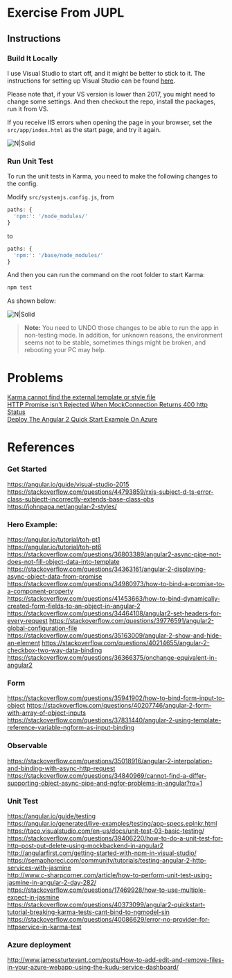 # Exercise From JUPL

## Instructions 

### Build It Locally

I use Visual Studio to start off, and it might be better to stick to it. The instructions for setting up Visual Studio can be found [here](https://angular.io/guide/visual-studio-2015). 

Please note that, if your VS version is lower than 2017, you might need to change some settings. And then checkout the repo, install the packages, run it from VS.

If you receive IIS errors when opening the page in your browser, set the `src/app/index.html` as the start page, and try it again.


![N|Solid](https://zlxadhkust.files.wordpress.com/2017/07/upd-fail.png)



### Run Unit Test 

To run the unit tests in Karma, you need to make the following changes to the config.

Modify `src/systemjs.config.js`, from 
```javascript
paths: {
  'npm:': '/node_modules/'
}
```
to
```javascript
paths: {
  'npm:': '/base/node_modules/'
}
```
	
And then you can run the command on the root folder to start Karma:
```sh
npm test
```

As shown below:


![N|Solid](https://zlxadhkust.files.wordpress.com/2017/07/002.png)


> **Note:**
> You need to UNDO those changes to be able to run the app in non-testing mode. In addition, for unknown reasons, the environment seems not to be stable, sometimes things might be broken, and rebooting your PC may help.



# Problems


[Karma cannot find the external template or style file](https://stackoverflow.com/questions/45240395/angular-2-karma-cannot-find-the-external-template-or-style-file)  
[HTTP Promise isn't Rejected When MockConnection Returns 400 http Status](https://stackoverflow.com/questions/45252119/http-promise-isnt-rejected-when-mockconnection-returns-400-http-status)  
[Deploy The Angular 2 Quick Start Example On Azure](https://stackoverflow.com/questions/45253823/deploy-angular-2-quick-start-example-on-azure)





# References



### Get Started

https://angular.io/guide/visual-studio-2015  
https://stackoverflow.com/questions/44793859/rxjs-subject-d-ts-error-class-subjectt-incorrectly-extends-base-class-obs  
https://johnpapa.net/angular-2-styles/

### Hero Example:
https://angular.io/tutorial/toh-pt1  
https://angular.io/tutorial/toh-pt6  
https://stackoverflow.com/questions/36803389/angular2-async-pipe-not-does-not-fill-object-data-into-template
https://stackoverflow.com/questions/34363161/angular-2-displaying-async-object-data-from-promise
https://stackoverflow.com/questions/34980973/how-to-bind-a-promise-to-a-component-property
https://stackoverflow.com/questions/41453663/how-to-bind-dynamically-created-form-fields-to-an-object-in-angular-2
https://stackoverflow.com/questions/34464108/angular2-set-headers-for-every-request
https://stackoverflow.com/questions/39776591/angular2-global-configuration-file
https://stackoverflow.com/questions/35163009/angular-2-show-and-hide-an-element
https://stackoverflow.com/questions/40214655/angular-2-checkbox-two-way-data-binding
https://stackoverflow.com/questions/36366375/onchange-equivalent-in-angular2

### Form

https://stackoverflow.com/questions/35941902/how-to-bind-form-input-to-object
https://stackoverflow.com/questions/40207746/angular-2-form-with-array-of-object-inputs
https://stackoverflow.com/questions/37831440/angular-2-using-template-reference-variable-ngform-as-input-binding

### Observable
https://stackoverflow.com/questions/35018916/angular-2-interpolation-and-binding-with-async-http-request
https://stackoverflow.com/questions/34840969/cannot-find-a-differ-supporting-object-async-pipe-and-ngfor-problems-in-angular?rq=1

### Unit Test
https://angular.io/guide/testing  
https://angular.io/generated/live-examples/testing/app-specs.eplnkr.html  
https://taco.visualstudio.com/en-us/docs/unit-test-03-basic-testing/  
https://stackoverflow.com/questions/39406220/how-to-do-a-unit-test-for-http-post-put-delete-using-mockbackend-in-angular2  
http://angularfirst.com/getting-started-with-npm-in-visual-studio/  
https://semaphoreci.com/community/tutorials/testing-angular-2-http-services-with-jasmine  
http://www.c-sharpcorner.com/article/how-to-perform-unit-test-using-jasmine-in-angular-2-day-282/  
https://stackoverflow.com/questions/17469928/how-to-use-multiple-expect-in-jasmine  
https://stackoverflow.com/questions/40373099/angular2-quickstart-tutorial-breaking-karma-tests-cant-bind-to-ngmodel-sin
https://stackoverflow.com/questions/40086629/error-no-provider-for-httpservice-in-karma-test


### Azure deployment
http://www.jamessturtevant.com/posts/How-to-add-edit-and-remove-files-in-your-azure-webapp-using-the-kudu-service-dashboard/





